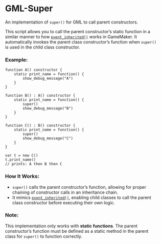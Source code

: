 # GML-**Super**

An implementation of `super()` for GML to call parent constructors.

This script allows you to call the parent constructor’s static function in a similar manner to how [`event_inherited()`](https://manual.gamemaker.io/monthly/en/#t=GameMaker_Language%2FGML_Reference%2FAsset_Management%2FObjects%2FObject_Events%2Fevent_inherited.htm) works in GameMaker. It automatically invokes the parent class constructor’s function when `super()` is used in the child class constructor.

### Example:

```gml
function A() constructor {
    static print_name = function() {
        show_debug_message("A")
    }
}

function B() : A() constructor {
    static print_name = function() {
        super()
        show_debug_message("B")
    }
}

function C() : B() constructor {
    static print_name = function() {
        super()
        show_debug_message("C")
    }
}

var t = new C()
t.print_name()
// prints: A then B then C
```

### How It Works:

* `super()` calls the parent constructor’s function, allowing for proper chaining of constructor calls in an inheritance chain.
* It mimics [`event_inherited()`](https://manual.gamemaker.io/monthly/en/#t=GameMaker_Language%2FGML_Reference%2FAsset_Management%2FObjects%2FObject_Events%2Fevent_inherited.htm), enabling child classes to call the parent class constructor before executing their own logic.

### Note:

This implementation only works with **static functions**. The parent constructor’s function must be defined as a static method in the parent class for `super()` to function correctly.
